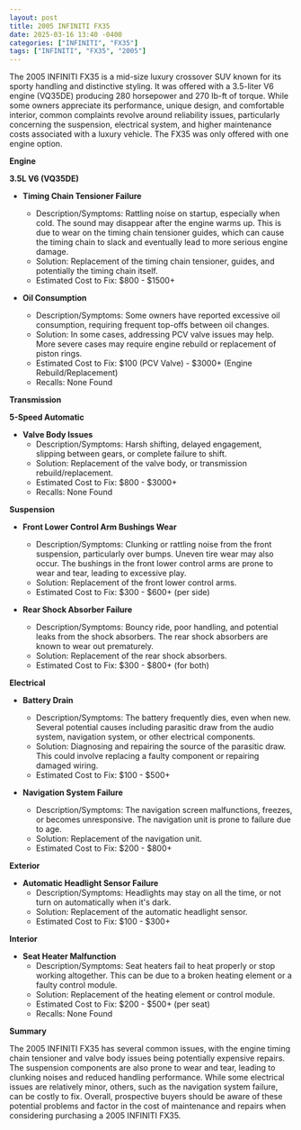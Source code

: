 ```yaml
---
layout: post
title: 2005 INFINITI FX35
date: 2025-03-16 13:40 -0400
categories: ["INFINITI", "FX35"]
tags: ["INFINITI", "FX35", "2005"]
---
```

The 2005 INFINITI FX35 is a mid-size luxury crossover SUV known for its sporty handling and distinctive styling. It was offered with a 3.5-liter V6 engine (VQ35DE) producing 280 horsepower and 270 lb-ft of torque. While some owners appreciate its performance, unique design, and comfortable interior, common complaints revolve around reliability issues, particularly concerning the suspension, electrical system, and higher maintenance costs associated with a luxury vehicle. The FX35 was only offered with one engine option.

**Engine**

**3.5L V6 (VQ35DE)**

*   **Timing Chain Tensioner Failure**
    *   Description/Symptoms: Rattling noise on startup, especially when cold. The sound may disappear after the engine warms up. This is due to wear on the timing chain tensioner guides, which can cause the timing chain to slack and eventually lead to more serious engine damage.
    *   Solution: Replacement of the timing chain tensioner, guides, and potentially the timing chain itself.
    *   Estimated Cost to Fix: $800 - $1500+

*   **Oil Consumption**
    *   Description/Symptoms: Some owners have reported excessive oil consumption, requiring frequent top-offs between oil changes.
    *   Solution: In some cases, addressing PCV valve issues may help. More severe cases may require engine rebuild or replacement of piston rings.
    *   Estimated Cost to Fix: $100 (PCV Valve) - $3000+ (Engine Rebuild/Replacement)
    *   Recalls: None Found

**Transmission**

**5-Speed Automatic**

*   **Valve Body Issues**
    *   Description/Symptoms: Harsh shifting, delayed engagement, slipping between gears, or complete failure to shift.
    *   Solution: Replacement of the valve body, or transmission rebuild/replacement.
    *   Estimated Cost to Fix: $800 - $3000+
    *   Recalls: None Found

**Suspension**

*   **Front Lower Control Arm Bushings Wear**
    *   Description/Symptoms: Clunking or rattling noise from the front suspension, particularly over bumps. Uneven tire wear may also occur. The bushings in the front lower control arms are prone to wear and tear, leading to excessive play.
    *   Solution: Replacement of the front lower control arms.
    *   Estimated Cost to Fix: $300 - $600+ (per side)

*   **Rear Shock Absorber Failure**
    *   Description/Symptoms: Bouncy ride, poor handling, and potential leaks from the shock absorbers. The rear shock absorbers are known to wear out prematurely.
    *   Solution: Replacement of the rear shock absorbers.
    *   Estimated Cost to Fix: $300 - $800+ (for both)

**Electrical**

*   **Battery Drain**
    *   Description/Symptoms: The battery frequently dies, even when new. Several potential causes including parasitic draw from the audio system, navigation system, or other electrical components.
    *   Solution: Diagnosing and repairing the source of the parasitic draw. This could involve replacing a faulty component or repairing damaged wiring.
    *   Estimated Cost to Fix: $100 - $500+

*   **Navigation System Failure**
    *   Description/Symptoms: The navigation screen malfunctions, freezes, or becomes unresponsive. The navigation unit is prone to failure due to age.
    *   Solution: Replacement of the navigation unit.
    *   Estimated Cost to Fix: $200 - $800+

**Exterior**

*   **Automatic Headlight Sensor Failure**
    *   Description/Symptoms: Headlights may stay on all the time, or not turn on automatically when it's dark.
    *   Solution: Replacement of the automatic headlight sensor.
    *   Estimated Cost to Fix: $100 - $300+

**Interior**

*   **Seat Heater Malfunction**
    *   Description/Symptoms: Seat heaters fail to heat properly or stop working altogether. This can be due to a broken heating element or a faulty control module.
    *   Solution: Replacement of the heating element or control module.
    *   Estimated Cost to Fix: $200 - $500+ (per seat)
    *   Recalls: None Found

**Summary**

The 2005 INFINITI FX35 has several common issues, with the engine timing chain tensioner and valve body issues being potentially expensive repairs. The suspension components are also prone to wear and tear, leading to clunking noises and reduced handling performance. While some electrical issues are relatively minor, others, such as the navigation system failure, can be costly to fix. Overall, prospective buyers should be aware of these potential problems and factor in the cost of maintenance and repairs when considering purchasing a 2005 INFINITI FX35.

